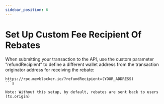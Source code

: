 ```yaml
---
sidebar_position: 6
---
```


# Set Up Custom Fee Recipient Of Rebates

When submitting your transaction to the API, use the custom parameter “refundRecipient” to define a different wallet address from the transaction originator address for receiving the rebate:

```
https://rpc.mevblocker.io/?refundRecipient=(YOUR_ADDRESS)
```s

Note: Without this setup, by default, rebates are sent back to users (tx.origin)